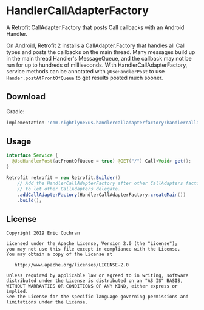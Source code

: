 HandlerCallAdapterFactory
=====================

A Retrofit CallAdapter.Factory that posts Call callbacks with an Android Handler.

On Android, Retrofit 2 installs a CallAdapter.Factory that handles all Call types and posts the callbacks on the main thread. Many messages build up in the main thread Handler's MessageQueue, and the callback may not be run for up to hundreds of milliseconds. With HandlerCallAdapterFactory, service methods can be annotated with `@UseHandlerPost` to use `Hander.postAtFrontOfQueue` to get results posted much sooner.

Download
--------

Gradle:

```groovy
implementation 'com.nightlynexus.handlercalladapterfactory:handlercalladapterfactory:0.1.0'
```

Usage
-----

```java
interface Service {
  @UseHandlerPost(atFrontOfQueue = true) @GET("/") Call<Void> get();
}

Retrofit retrofit = new Retrofit.Builder()
    // Add the HandlerCallAdapterFactory after other CallAdapters factories
    // to let other CallAdapters delegate.
    .addCallAdapterFactory(HandlerCallAdapterFactory.createMain())
    .build();
```

License
--------

    Copyright 2019 Eric Cochran

    Licensed under the Apache License, Version 2.0 (the "License");
    you may not use this file except in compliance with the License.
    You may obtain a copy of the License at

       http://www.apache.org/licenses/LICENSE-2.0

    Unless required by applicable law or agreed to in writing, software
    distributed under the License is distributed on an "AS IS" BASIS,
    WITHOUT WARRANTIES OR CONDITIONS OF ANY KIND, either express or implied.
    See the License for the specific language governing permissions and
    limitations under the License.
